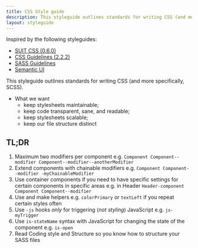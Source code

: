 ```yaml
---
title: CSS Style guide
description: This styleguide outlines standards for writing CSS (and more specifically, SCSS).
layout: styleguide
---
```


Inspired by the following styleguides:

- [SUIT CSS (0.6.0)](https://github.com/suitcss)
- [CSS Guidelines (2.2.2)](http://cssguidelin.es)
- [SASS Guidelines](http://sass-guidelin.es)
- [Semantic UI](http://semantic-ui.com/)

This styleguide outlines standards for writing CSS (and more specifically, SCSS).

- What we want
  - keep stylesheets maintainable;
  - keep code transparent, sane, and readable;
  - keep stylesheets scalable;
  - keep our file structure distinct

## TL;DR

1. Maximum two modifiers per component e.g. `Component Component--modifier Component--modifier--anotherModifier`
2. Extend components with chainable modifiers e.g. `Component Component--modifier -myChainableModifier`
3. Use container components if you need to have specific settings for certain components in specific areas e.g. in Header `Header-component Component Component--modifier`
4. Use and make helpers e.g. `colorPrimary` or `textLeft` if you repeat certain styles often
5. Use `-js` hooks _only_ for triggering (_not styling_) JavaScript e.g. `js-myTrigger`
6. Use `is-stateName` syntax with JavaScript for changing the state of the component e.g. `is-open`
7. Read Coding style and Structure so you know how to structure your SASS files

<!-- ## TOC

* [Design principles](design-principles.md)
* [Components](components.md)
* [Helpers](helpers.md)
* [Naming conventions](naming-conventions.md)
    * Helpers
        * helperName
    * Components
        * ComponentName
        * ComponentName--modifierName
        * ComponentName.-chainableModifierName
        * ComponentName.is-stateOfComponent
        * ComponentName-descendantName
        * Component group (Component name in plural)
    * JavaScript hooks
        * data-* attributes
    * Reserved namespaces and other keywords
        * Responsive variations
        * Modifiers
        * Prefixes and suffixes in SASS variables
* [Coding style](style.md)
    * Stylesheet formatting
    * Comments & titling
    * Multi-line CSS
* [Structure](structure.md)
    * CSS/SASS folder structure
    * Layout components
    * Themes
    * Component structure
    * Structuring partials -->
